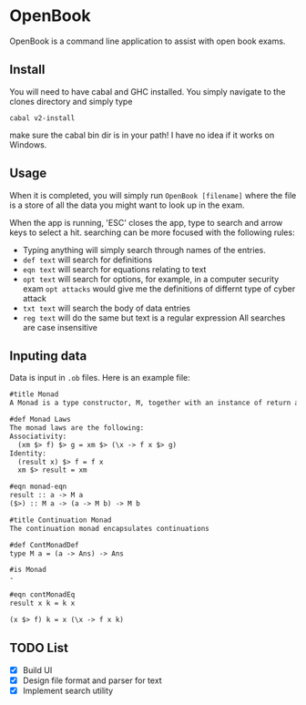 # OpenBook
OpenBook is a command line application to assist with open book exams.

## Install
You will need to have cabal and GHC installed. You simply navigate to the clones directory and simply type
```
cabal v2-install
```
make sure the cabal bin dir is in your path! I have no idea if it works on Windows.

## Usage
When it is completed, you will simply run `OpenBook [filename]` where the file is
a store of all the data you might want to look up in the exam.

When the app is running, 'ESC' closes the app, type to search and arrow keys to select a hit.
searching can be more focused with the following rules:
- Typing anything will simply search through names of the entries.
- `def text` will search for definitions
- `eqn text` will search for equations relating to text
- `opt text` will search for options, for example, in a computer security exam `opt attacks` would give me the definitions of differnt type of cyber attack
- `txt text` will search the body of data entries
- `reg text` will do the same but text is a regular expression
All searches are case insensitive

## Inputing data
Data is input in `.ob` files. Here is an example file:
```md
#title Monad
A Monad is a type constructor, M, together with an instance of return and bind

#def Monad Laws
The monad laws are the following:
Associativity:
  (xm $> f) $> g = xm $> (\x -> f x $> g)
Identity:
  (result x) $> f = f x
  xm $> result = xm

#eqn monad-eqn
result :: a -> M a
($>) :: M a -> (a -> M b) -> M b

#title Continuation Monad
The continuation monad encapsulates continuations

#def ContMonadDef
type M a = (a -> Ans) -> Ans

#is Monad
-

#eqn contMonadEq
result x k = k x 

(x $> f) k = x (\x -> f x k)
```

## TODO List
- [X] Build UI
- [X] Design file format and parser for text
- [X] Implement search utility
